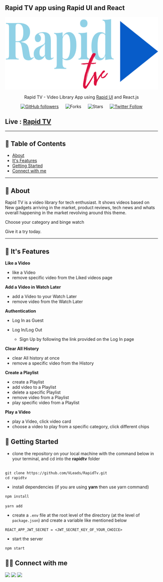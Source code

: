 ## Rapid TV app using Rapid UI and React

<div align="center">

<img src="public/mylogo.png" alt="rapidtv logo" with="1048px" height="238px" />

Rapid TV - Video Library App using [Rapid UI](https://rapidui.netlify.app/) and React.js

[![GitHub followers](https://img.shields.io/github/followers/vleads?style=social)](https://github.com/vleads)
&emsp;
![Forks](https://img.shields.io/github/forks/vleads/RapidTv)
&emsp;
![Stars](https://img.shields.io/github/stars/vleads/RapidTv)
&emsp;
[![Twitter Follow](https://img.shields.io/twitter/follow/vishalk01234?style=social)](https://twitter.com/vishalk01234)

</div>

## Live : [Rapid TV](https://rapidtv.vercel.app/)

---

## 📕 Table of Contents

- [About](#-about)
- [It's Features](#-its--features)
- [Getting Started](#-getting-started)
- [Connect with me](#-connect-with-me)

---

## 📖 About

Rapid TV is a video library for tech enthusiast. It shows videos based on New gadgets arriving in the market, product reviews, tech news and whats overall happening in the market revolving around this theme.

Choose your category and binge watch

Give it a try today.

---

## 🚀 It's Features

**Like a Video**

- like a Video
- remove specific video from the Liked videos page

**Add a Video in Watch Later**

- add a Video to your Watch Later
- remove video from the Watch Later

**Authentication**

- Log In as Guest
- Log In/Log Out

  - Sign Up by following the link provided on the Log In page

**Clear All History**

- clear All history at once
- remove a specific video from the History

**Create a Playlist**

- create a Playlist
- add video to a Playlist
- delete a specific Playlist
- remove video from a Playlist
- play specific video from a Playlist

**Play a Video**

- play a Video, click video card
- choose a video to play from a specific category, click different chips

## 🔌 Getting Started

- clone the repository on your local machine with the command below in your terminal, and cd into the **rapidtv** folder

```

git clone https://github.com/VLeads/RapidTv.git
cd rapidtv
```

- install dependencies (if you are using **yarn** then use yarn command)

```
npm install

yarn add
```

- create a `.env` file at the root level of the directory (at the level of `package.json`) and create a variable like mentioned below

```
REACT_APP_JWT_SECRET = <JWT_SECRET_KEY_OF_YOUR_CHOICE>
```

- start the server

```
npm start
```

## 👨‍💻 Connect with me

<a href="https://twitter.com/vishalk01234"><img src="https://img.shields.io/badge/Twitter-1DA1F2?style=for-the-badge&logo=twitter&logoColor=white"/></a>
<a href="https://www.linkedin.com/in/vishalkumar28//"><img src="https://img.shields.io/badge/LinkedIn-0077B5?style=for-the-badge&logo=linkedin&logoColor=white"/></a>
<a href="https://github.com/VLeads"><img src="https://img.shields.io/badge/GitHub-100000?style=for-the-badge&logo=github&logoColor=white"/></a>
